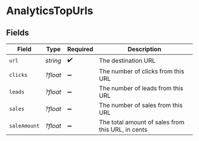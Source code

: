 # AnalyticsTopUrls


## Fields

| Field                                             | Type                                              | Required                                          | Description                                       |
| ------------------------------------------------- | ------------------------------------------------- | ------------------------------------------------- | ------------------------------------------------- |
| `url`                                             | *string*                                          | :heavy_check_mark:                                | The destination URL                               |
| `clicks`                                          | *?float*                                          | :heavy_minus_sign:                                | The number of clicks from this URL                |
| `leads`                                           | *?float*                                          | :heavy_minus_sign:                                | The number of leads from this URL                 |
| `sales`                                           | *?float*                                          | :heavy_minus_sign:                                | The number of sales from this URL                 |
| `saleAmount`                                      | *?float*                                          | :heavy_minus_sign:                                | The total amount of sales from this URL, in cents |